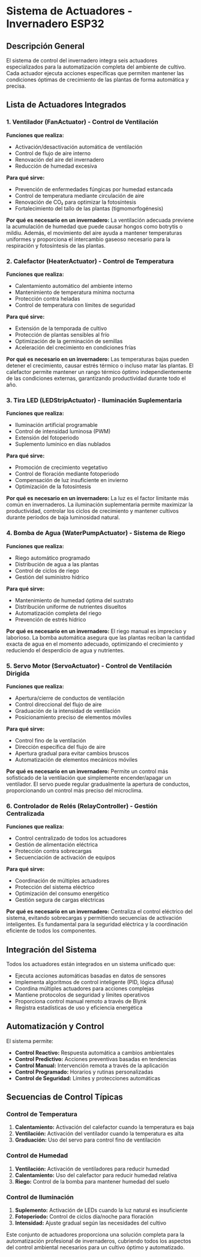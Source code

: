 # Sistema de Actuadores - Invernadero ESP32

## Descripción General

El sistema de control del invernadero integra seis actuadores especializados para la automatización completa del ambiente de cultivo. Cada actuador ejecuta acciones específicas que permiten mantener las condiciones óptimas de crecimiento de las plantas de forma automática y precisa.

## Lista de Actuadores Integrados

### 1. Ventilador (FanActuator) - Control de Ventilación

**Funciones que realiza:**
- Activación/desactivación automática de ventilación
- Control de flujo de aire interno
- Renovación del aire del invernadero
- Reducción de humedad excesiva

**Para qué sirve:**
- Prevención de enfermedades fúngicas por humedad estancada
- Control de temperatura mediante circulación de aire
- Renovación de CO₂ para optimizar la fotosíntesis
- Fortalecimiento del tallo de las plantas (tigmomorfogénesis)

**Por qué es necesario en un invernadero:**
La ventilación adecuada previene la acumulación de humedad que puede causar hongos como botrytis o mildiu. Además, el movimiento del aire ayuda a mantener temperaturas uniformes y proporciona el intercambio gaseoso necesario para la respiración y fotosíntesis de las plantas.

### 2. Calefactor (HeaterActuator) - Control de Temperatura

**Funciones que realiza:**
- Calentamiento automático del ambiente interno
- Mantenimiento de temperatura mínima nocturna
- Protección contra heladas
- Control de temperatura con límites de seguridad

**Para qué sirve:**
- Extensión de la temporada de cultivo
- Protección de plantas sensibles al frío
- Optimización de la germinación de semillas
- Aceleración del crecimiento en condiciones frías

**Por qué es necesario en un invernadero:**
Las temperaturas bajas pueden detener el crecimiento, causar estrés térmico o incluso matar las plantas. El calefactor permite mantener un rango térmico óptimo independientemente de las condiciones externas, garantizando productividad durante todo el año.

### 3. Tira LED (LEDStripActuator) - Iluminación Suplementaria

**Funciones que realiza:**
- Iluminación artificial programable
- Control de intensidad luminosa (PWM)
- Extensión del fotoperiodo
- Suplemento lumínico en días nublados

**Para qué sirve:**
- Promoción de crecimiento vegetativo
- Control de floración mediante fotoperiodo
- Compensación de luz insuficiente en invierno
- Optimización de la fotosíntesis

**Por qué es necesario en un invernadero:**
La luz es el factor limitante más común en invernaderos. La iluminación suplementaria permite maximizar la productividad, controlar los ciclos de crecimiento y mantener cultivos durante períodos de baja luminosidad natural.

### 4. Bomba de Agua (WaterPumpActuator) - Sistema de Riego

**Funciones que realiza:**
- Riego automático programado
- Distribución de agua a las plantas
- Control de ciclos de riego
- Gestión del suministro hídrico

**Para qué sirve:**
- Mantenimiento de humedad óptima del sustrato
- Distribución uniforme de nutrientes disueltos
- Automatización completa del riego
- Prevención de estrés hídrico

**Por qué es necesario en un invernadero:**
El riego manual es impreciso y laborioso. La bomba automática asegura que las plantas reciban la cantidad exacta de agua en el momento adecuado, optimizando el crecimiento y reduciendo el desperdicio de agua y nutrientes.

### 5. Servo Motor (ServoActuator) - Control de Ventilación Dirigida

**Funciones que realiza:**
- Apertura/cierre de conductos de ventilación
- Control direccional del flujo de aire
- Graduación de la intensidad de ventilación
- Posicionamiento preciso de elementos móviles

**Para qué sirve:**
- Control fino de la ventilación
- Dirección específica del flujo de aire
- Apertura gradual para evitar cambios bruscos
- Automatización de elementos mecánicos móviles

**Por qué es necesario en un invernadero:**
Permite un control más sofisticado de la ventilación que simplemente encender/apagar un ventilador. El servo puede regular gradualmente la apertura de conductos, proporcionando un control más preciso del microclima.

### 6. Controlador de Relés (RelayController) - Gestión Centralizada

**Funciones que realiza:**
- Control centralizado de todos los actuadores
- Gestión de alimentación eléctrica
- Protección contra sobrecargas
- Secuenciación de activación de equipos

**Para qué sirve:**
- Coordinación de múltiples actuadores
- Protección del sistema eléctrico
- Optimización del consumo energético
- Gestión segura de cargas eléctricas

**Por qué es necesario en un invernadero:**
Centraliza el control eléctrico del sistema, evitando sobrecargas y permitiendo secuencias de activación inteligentes. Es fundamental para la seguridad eléctrica y la coordinación eficiente de todos los componentes.

## Integración del Sistema

Todos los actuadores están integrados en un sistema unificado que:

- Ejecuta acciones automáticas basadas en datos de sensores
- Implementa algoritmos de control inteligente (PID, lógica difusa)
- Coordina múltiples actuadores para acciones complejas
- Mantiene protocolos de seguridad y límites operativos
- Proporciona control manual remoto a través de Blynk
- Registra estadísticas de uso y eficiencia energética

## Automatización y Control

El sistema permite:

- **Control Reactivo:** Respuesta automática a cambios ambientales
- **Control Predictivo:** Acciones preventivas basadas en tendencias
- **Control Manual:** Intervención remota a través de la aplicación
- **Control Programado:** Horarios y rutinas personalizadas
- **Control de Seguridad:** Límites y protecciones automáticas

## Secuencias de Control Típicas

### Control de Temperatura
1. **Calentamiento:** Activación del calefactor cuando la temperatura es baja
2. **Ventilación:** Activación del ventilador cuando la temperatura es alta
3. **Graduación:** Uso del servo para control fino de ventilación

### Control de Humedad
1. **Ventilación:** Activación de ventiladores para reducir humedad
2. **Calentamiento:** Uso del calefactor para reducir humedad relativa
3. **Riego:** Control de la bomba para mantener humedad del suelo

### Control de Iluminación
1. **Suplemento:** Activación de LEDs cuando la luz natural es insuficiente
2. **Fotoperiodo:** Control de ciclos día/noche para floración
3. **Intensidad:** Ajuste gradual según las necesidades del cultivo

Este conjunto de actuadores proporciona una solución completa para la automatización profesional de invernaderos, cubriendo todos los aspectos del control ambiental necesarios para un cultivo óptimo y automatizado.
